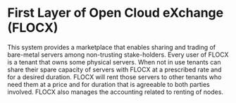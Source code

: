 # First Layer of Open Cloud eXchange (FLOCX)
This system provides a marketplace that enables sharing and trading of bare-metal servers among non-trusting stake-holders. Every user of FLOCX is a tenant that owns some physical servers.
When not in use tenants can share their spare capacity of servers with FLOCX at a prescribed rate and for a desired duration. 
FLOCX will rent those servers to other tenants who need them at a price and for duration that is agreeable to both parties involved. 
FLOCX also manages the accounting related to renting of nodes. 
